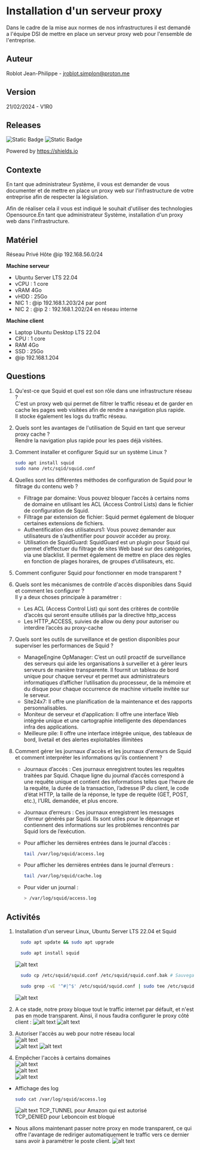 # Installation d'un serveur proxy

Dans le cadre de la mise aux normes de nos infrastructures il est demandé a l'équipe DSI de mettre en place un serveur proxy web pour l'ensemble de l'entreprise.

## Auteur

Roblot Jean-Philippe - <jroblot.simplon@proton.me>

## Version

21/02/2024 - V1R0

## Releases

![Static Badge](https://img.shields.io/badge/Ubuntu%20server-LTS22.04-orange)
![Static Badge](https://img.shields.io/badge/Squid-5.7-violet)

Powered by <https://shields.io>

## Contexte

En tant que administrateur Système, il vous est demander de vous documenter et de mettre en place un proxy web sur l'infrastructure de votre entreprise afin de respecter la législation.

Afin de réaliser cela il vous est indiqué le souhait d'utiliser des technologies Opensource.En tant que administrateur Système, installation d'un proxy web dans l'infrastructure.

## Matériel

Réseau Privé Hôte @ip 192.168.56.0/24

**Machine serveur**

- Ubuntu Server LTS 22.04
- vCPU : 1 core
- vRAM 4Go
- vHDD : 25Go
- NIC 1 : @ip 192.168.1.203/24 par pont
- NIC 2 : @ip 2 : 192.168.1.202/24 en réseau interne

**Machine client**

- Laptop Ubuntu Desktop LTS 22.04
- CPU : 1 core
- RAM 4Go
- SSD : 25Go
- @ip 192.168.1.204

## Questions

1. Qu'est-ce que Squid et quel est son rôle dans une infrastructure réseau ?  
   C'est un proxy web qui permet de filtrer le traffic réseau et de garder en cache les pages web visitées afin de rendre a navigation plus rapide.  
   Il stocke également les logs du traffic réseau.

2. Quels sont les avantages de l'utilisation de Squid en tant que serveur proxy cache ?  
   Rendre la navigation plus rapide pour les paes déjà visitées.

3. Comment installer et configurer Squid sur un système Linux ?

   ```bash
   sudo apt install squid
   sudo nano /etc/sqid/squid.conf
   ```

4. Quelles sont les différentes méthodes de configuration de Squid pour le filtrage du contenu web ?

   - Filtrage par domaine: Vous pouvez bloquer l’accès à certains noms de domaine en utilisant les ACL (Access Control Lists) dans le fichier de configuration de Squid.
   - Filtrage par extension de fichier: Squid permet également de bloquer certaines extensions de fichiers.
   - Authentification des utilisateurs1: Vous pouvez demander aux utilisateurs de s’authentifier pour pouvoir accéder au proxy.
   - Utilisation de SquidGuard: SquidGuard est un plugin pour Squid qui permet d’effectuer du filtrage de sites Web basé sur des catégories, via une blacklist. Il permet également de mettre en place des règles en fonction de plages horaires, de groupes d’utilisateurs, etc.

5. Comment configurer Squid pour fonctionner en mode transparent ?

6. Quels sont les mécanismes de contrôle d'accès disponibles dans Squid et comment les configurer ?  
   Il y a deux choses principale à paramétrer :

   - Les ACL (Access Control List) qui sont des critères de contrôle d’accès qui seront ensuite utilisés par la directive http_access
   - Les HTTP_ACCESS, suivies de allow ou deny pour autoriser ou interdire l’accès au proxy-cache

7. Quels sont les outils de surveillance et de gestion disponibles pour superviser les performances de Squid ?

   - ManageEngine OpManager: C’est un outil proactif de surveillance des serveurs qui aide les organisations à surveiller et à gérer leurs serveurs de manière transparente. Il fournit un tableau de bord unique pour chaque serveur et permet aux administrateurs informatiques d’afficher l’utilisation du processeur, de la mémoire et du disque pour chaque occurrence de machine virtuelle invitée sur le serveur.
   - Site24x7: Il offre une planification de la maintenance et des rapports personnalisables.
   - Moniteur de serveur et d’application: Il offre une interface Web intégrée unique et une cartographie intelligente des dépendances infra des applications.
   - Meilleure pile: Il offre une interface intégrée unique, des tableaux de bord, livetail et des alertes exploitables illimitées

8. Comment gérer les journaux d'accès et les journaux d'erreurs de Squid et comment interpréter les informations qu'ils contiennent ?

   - Journaux d’accès : Ces journaux enregistrent toutes les requêtes traitées par Squid. Chaque ligne du journal d’accès correspond à une requête unique et contient des informations telles que l’heure de la requête, la durée de la transaction, l’adresse IP du client, le code d’état HTTP, la taille de la réponse, le type de requête (GET, POST, etc.), l’URL demandée, et plus encore.
   - Journaux d’erreurs : Ces journaux enregistrent les messages d’erreur générés par Squid. Ils sont utiles pour le dépannage et contiennent des informations sur les problèmes rencontrés par Squid lors de l’exécution.

   - Pour afficher les dernières entrées dans le journal d’accès :

     ```Bash
     tail /var/log/squid/access.log
     ```

   - Pour afficher les dernières entrées dans le journal d’erreurs :

     ```Bash
     tail /var/log/squid/cache.log
     ```

   - Pour vider un journal :

     ```Bash
     > /var/log/squid/access.log
     ```

## Activités

1. Installation d'un serveur Linux, Ubuntu Server LTS 22.04 et Squid

   ```bash
     sudo apt update && sudo apt upgrade

     sudo apt install squid
   ```

   ![alt text](image.png)

   ```bash
     sudo cp /etc/squid/squid.conf /etc/squid/squid.conf.bak # Sauvegarde du fichier de configuration d'origine avant modif

     sudo grep -vE '^#|^$' /etc/squid/squid.conf | sudo tee /etc/squid/squid.conf > /dev/null # Retire les ligne commentées du fichier de conf (plus de 9k lignes) par défaut)
   ```

   ![alt text](image-1.png)

2. A ce stade, notre proxy bloque tout le traffic internet par défault, et n'est pas en mode transparent. Ainsi, il nous faudra configurer le proxy côté client :
   ![alt text](image-2.png)
   ![alt text](image-3.png)

3. Autoriser l'accès au web pour notre réseau local  
   ![alt text](image-5.png)  
   ![alt text](image-6.png)
   ![alt text](image-7.png)

4. Empêcher l'accès à certains domaines  
   ![alt text](image-8.png)  
   ![alt text](image-9.png)  
   ![alt text](image-10.png)

- Affichage des log

  ```bash
  sudo cat /var/log/squid/access.log
  ```

  ![alt text](image-11.png)
  TCP_TUNNEL pour Amazon qui est autorisé  
  TCP_DENIED pour Leboncoin est bloqué

- Nous allons maintenant passer notre proxy en mode transparent, ce qui offre l'avantage de rediriger automatiquement le traffic vers ce dernier sans avoir à paramétrer le poste client.
  ![alt text](image-4.png)

